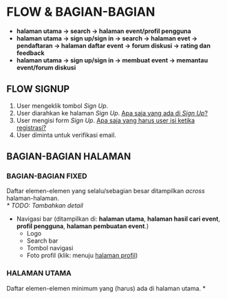 # FLOW & BAGIAN-BAGIAN

* **halaman utama → search → halaman event/profil pengguna**
* **halaman utama → sign up/sign in → search → halaman evet → pendaftaran → halaman daftar event → forum diskusi → rating dan feedback**
* **halaman utama → sign up/sign in → membuat event → memantau event/forum diskusi**

## FLOW SIGNUP
1. User mengeklik tombol _Sign Up_.
2. User diarahkan ke halaman _Sign Up_.
  [Apa saja yang ada di _Sign Up_?](#hal-signup)
3. User mengisi form _Sign Up_.
  [Apa saja yang harus user isi ketika registrasi?](#hal-signup-form-registrasi)
4. User diminta untuk verifikasi email.


## BAGIAN-BAGIAN HALAMAN
### BAGIAN-BAGIAN FIXED
Daftar elemen-elemen yang selalu/sebagian besar ditampilkan _across_ halaman-halaman.  
_* TODO: Tambahkan detail_
* Navigasi bar (ditampilkan di: **halaman utama**, **halaman hasil cari event**, **profil pengguna**, **halaman pembuatan event**.)
  * Logo
  * Search bar
  * Tombol navigasi
  * Foto profil (klik: menuju [halaman profil](#hal-profil))
  

### HALAMAN UTAMA
Daftar elemen-elemen minimum yang (harus) ada di halaman utama.
* 
